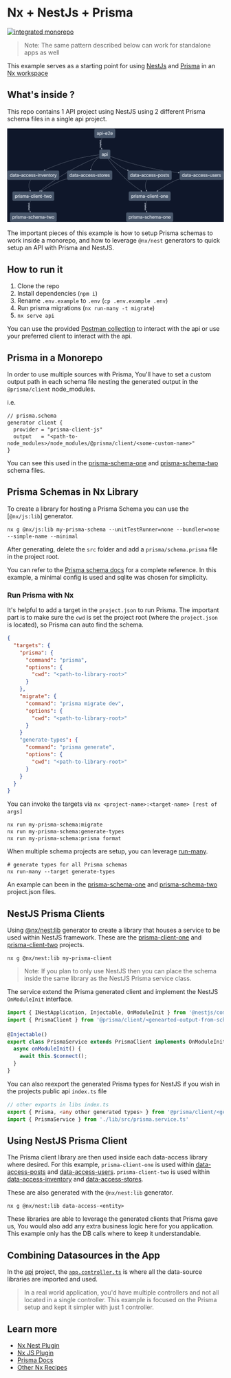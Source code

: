 # Nx + NestJs + Prisma

[![integrated monorepo](https://img.shields.io/static/v1?label=Nx%20setup&message=integrated%20monorepo&color=blue)](https://nx.dev/concepts/integrated-vs-package-based#integrated-repos)

> Note: The same pattern described below can work for standalone apps as well

This example serves as a starting point for using [NestJs](https://nestjs.com) and [Prisma](https://prisma.io) in an [Nx workspace](https://nx.dev)

## What's inside ?

This repo contains 1 API project using NestJS using 2 different Prisma schema files in a single api project.

![Project Graph from nx showing how the projects in this example relate to each other](./extras/nextjs-prisma-nx-graph.png)

The important pieces of this example is how to setup Prisma schemas to work inside a monorepo, and how to leverage `@nx/nest` generators to quick setup an API with Prisma and NestJS.

## How to run it

1. Clone the repo
1. Install dependencies (`npm i`)
1. Rename `.env.example` to `.env` (`cp .env.example .env`)
1. Run prisma migrations (`nx run-many -t migrate`)
1. `nx serve api`

You can use the provided [Postman collection](./extras/Nx_NestJS_Prisma_Example.postman_collection.json) to interact with the api or use your preferred client to interact with the api.

## Prisma in a Monorepo

In order to use multiple sources with Prisma, You'll have to set a custom output path in each schema file nesting the generated output in the `@prisma/client` node_modules.

i.e.

```
// prisma.schema
generator client {
  provider = "prisma-client-js"
  output   = "<path-to-node_modules>/node_modules/@prisma/client/<some-custom-name>"
}
```

You can see this used in the [prisma-schema-one](./libs/prisma-schema-one/prisma/schema.prisma) and [prisma-schema-two](./libs/prisma-schema-two/prisma/schema.prisma) schema files.

## Prisma Schemas in Nx Library

To create a library for hosting a Prisma Schema you can use the [`@nx/js:lib`] generator.

```shell
nx g @nx/js:lib my-prisma-schema --unitTestRunner=none --bundler=none --simple-name --minimal
```

After generating, delete the `src` folder and add a `prisma/schema.prisma` file in the project root.

You can refer to the [Prisma schema docs](https://www.prisma.io/docs/reference/api-reference/prisma-schema-reference) for a complete reference. In this example, a minimal config is used and sqlite was chosen for simplicity.

### Run Prisma with Nx

It's helpful to add a target in the `project.json` to run Prisma. The important part is to make sure the `cwd` is set the project root (where the `project.json` is located), so Prisma can auto find the schema.

```json
{
  "targets": {
    "prisma": {
      "command": "prisma",
      "options": {
        "cwd": "<path-to-library-root>"
      }
    },
    "migrate": {
      "command": "prisma migrate dev",
      "options": {
        "cwd": "<path-to-library-root>"
      }
    }
    "generate-types": {
      "command": "prisma generate",
      "options": {
        "cwd": "<path-to-library-root>"
      }
    }
  }
}
```

You can invoke the targets via `nx <project-name>:<target-name> [rest of args]`

```shell
nx run my-prisma-schema:migrate
nx run my-prisma-schema:generate-types
nx run my-prisma-schema:prisma format
```

When multiple schema projects are setup, you can leverage [run-many](https://nx.dev/packages/nx/documents/run-many#run-many).

```shell
# generate types for all Prisma schemas
nx run-many --target generate-types
```

An example can been in the [prisma-schema-one](./libs/prisma-schema-one/project.json) and [prisma-schema-two](./libs/prisma-schema-two/project.json) project.json files.

## NestJS Prisma Clients

Using [@nx/nest:lib](https://nx.dev/packages/nest/generators/library) generator to create a library that houses a service to be used within NestJS framework. These are the [prisma-client-one](./libs/prisma-client-one/) and [prisma-client-two](./libs/prisma-client-two/) projects.

```shell
nx g @nx/nest:lib my-prisma-client

```

> Note: If you plan to only use NestJS then you can place the schema inside the same library as the NestJS Prisma service class.

The service extend the Prisma generated client and implement the NestJS `OnModuleInit` interface.

```ts
import { INestApplication, Injectable, OnModuleInit } from '@nestjs/common';
import { PrismaClient } from '@prisma/client/<genearted-output-from-schema-file>';

@Injectable()
export class PrismaService extends PrismaClient implements OnModuleInit {
  async onModuleInit() {
    await this.$connect();
  }
}
```

You can also reexport the generated Prisma types for NestJS if you wish in the projects public api `index.ts` file

```ts
// other exports in libs index.ts
export { Prisma, <any other generated types> } from '@prisma/client/<generated-name-space>';
import { PrismaService } from './lib/src/prisma.service.ts'
```

## Using NestJS Prisma Client

The Prisma client library are then used inside each data-access library where desired. For this example,
`prisma-client-one` is used within [data-access-posts](./libs/data-access-posts/src/lib/post.service.ts) and [data-access-users](./libs/data-access-users/src/lib/user.service.ts).
`prisma-client-two` is used within [data-access-inventory](./libs/data-access-inventory/src/lib/inventory.service.ts) and [data-access-stores](./libs/data-access-stores/src/lib/stores.service.ts).

These are also generated with the `@nx/nest:lib` generator.

```shell
nx g @nx/nest:lib data-access-<entity>
```

These libraries are able to leverage the generated clients that Prisma gave us, You would also add any extra business logic here for you application. This example only has the DB calls where to keep it understandable.

## Combining Datasources in the App

In the [api](./apps/api/) project, the [`app.controller.ts`](./apps/api/src/app/app.controller.ts) is where all the data-source libraries are imported and used.

> In a real world application, you'd have multiple controllers and not all located in a single controller. This example is focused on the Prisma setup and kept it simpler with just 1 controller.

## Learn more

- [Nx Nest Plugin](https://nx.dev/packages/nest/documents/overview)
- [Nx JS Plugin](https://nx.dev/packages/js/documents/overview)
- [Prisma Docs](https://www.prisma.io/docs)
- [Other Nx Recipes](https://nx.dev/recipes)
